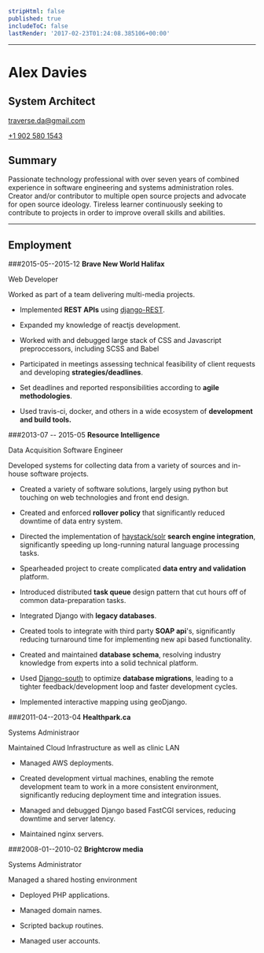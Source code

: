 ```yaml
stripHtml: false
published: true
includeToC: false
lastRender: '2017-02-23T01:24:08.385106+00:00'

```
---

# Alex Davies
## System Architect

[traverse.da@gmail.com](mailto:traverse.da@gmail.com)

[+1 902 580 1543](tel:+19025801543)

## Summary

Passionate technology professional with over seven years of combined
experience in software engineering and systems administration roles. Creator
and/or contributor to multiple open source projects and advocate for open
source ideology. Tireless learner continuously seeking to contribute to
projects in order to improve overall skills and abilities.

---  

## Employment

###2015-05--2015-12 **Brave New World Halifax**

Web Developer

Worked as part of a team delivering multi-media projects.

  * Implemented **REST APIs** using [django-REST](http://www.django-rest-framework.org/).

  * Expanded my knowledge of reactjs development.

  * Worked with and debugged large stack of CSS and Javascript preproccessors, including SCSS and Babel

  * Participated in meetings assessing technical feasibility of client requests and developing **strategies/deadlines**.

  * Set deadlines and reported responsibilities according to **agile methodologies**.

  * Used travis-ci, docker, and others in a wide ecosystem of **development and build tools.**

###2013-07 -- 2015-05 **Resource Intelligence**

Data Acquisition Software Engineer

Developed systems for collecting data from a variety of sources and in-house
software projects.

  * Created a variety of software solutions, largely using python but touching on web technologies and front end design.

  * Created and enforced **rollover policy** that significantly reduced downtime of data entry system.

  * Directed the implementation of [haystack/solr](http://haystacksearch.org/) **search engine integration**, significantly speeding up long-running natural language processing tasks.

  * Spearheaded project to create complicated **data entry and validation** platform.

  * Introduced distributed **task queue** design pattern that cut hours off of common data-preparation tasks.

  * Integrated Django with **legacy databases**.

  * Created tools to integrate with third party **SOAP api**'s, significantly reducing turnaround time for implementing new api based functionality.

  * Created and maintained **database schema**, resolving industry knowledge from experts into a solid technical platform.

  * Used [Django-south](http://south.aeracode.org/) to optimize **database migrations**, leading to a tighter feedback/development loop and faster development cycles.

  * Implemented interactive mapping using geoDjango.

###2011-04--2013-04 **Healthpark.ca**

Systems Administraor

Maintained Cloud Infrastructure as well as clinic LAN

  * Managed AWS deployments.

  * Created development virtual machines, enabling the remote development team to work in a more consistent environment, significantly reducing deployment time and integration issues.

  * Managed and debugged Django based FastCGI services, reducing downtime and server latency.

  * Maintained nginx servers.

###2008-01--2010-02 **Brightcrow media** 

Systems Administrator

Managed a shared hosting environment

  * Deployed PHP applications.

  * Managed domain names.

  * Scripted backup routines.

  * Managed user accounts.

